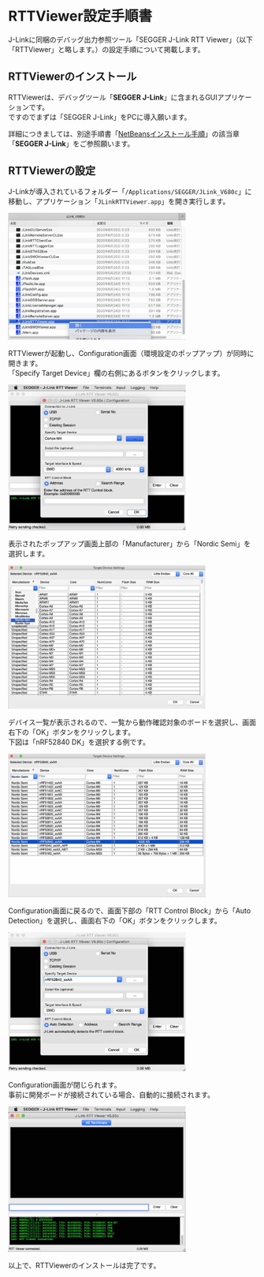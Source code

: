# RTTViewer設定手順書

J-Linkに同梱のデバッグ出力参照ツール「SEGGER J-Link RTT Viewer」（以下「RTTViewer」と略します。）の設定手順について掲載します。

## RTTViewerのインストール

RTTViewerは、デバッグツール「<b>SEGGER J-Link</b>」に含まれるGUIアプリケーションです。<br>
ですのでまずは「SEGGER J-Link」をPCに導入願います。

詳細につきましては、別途手順書「[NetBeansインストール手順](../../nRF52840_app/NETBEANSINST.md)」の該当章「<b>SEGGER J-Link</b>」をご参照願います。

## RTTViewerの設定

J-Linkが導入されているフォルダー「`/Applications/SEGGER/JLink_V680c`」に移動し、アプリケーション「`JLinkRTTViewer.app`」を開き実行します。

<img src="assets01/0010.jpg" width="360">

RTTViewerが起動し、Configuration画面（環境設定のポップアップ）が同時に開きます。<br>
「Specify Target Device」欄の右側にあるボタンをクリックします。

<img src="assets01/0011.jpg" width="360">

表示されたポップアップ画面上部の「Manufacturer」から「Nordic Semi」を選択します。

<img src="assets01/0012.jpg" width="400">

デバイス一覧が表示されるので、一覧から動作確認対象のボードを選択し、画面右下の「OK」ボタンをクリックします。<br>
下図は「nRF52840 DK」を選択する例です。

<img src="assets01/0013.jpg" width="400">

Configuration画面に戻るので、画面下部の「RTT Control Block」から「Auto Detection」を選択し、画面右下の「OK」ボタンをクリックします。<br>

<img src="assets01/0014.jpg" width="360">

Configuration画面が閉じられます。<br>
事前に開発ボードが接続されている場合、自動的に接続されます。

<img src="assets01/0015.jpg" width="360">

以上で、RTTViewerのインストールは完了です。
